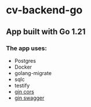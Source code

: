# cv-backend-go

## App built with Go 1.21

### The app uses:
- Postgres
- Docker
- golang-migrate
- sqlc
- testify
- [gin cors](https://github.com/gin-contrib/cors)
- [gin swagger](https://github.com/swaggo/gin-swagger)
